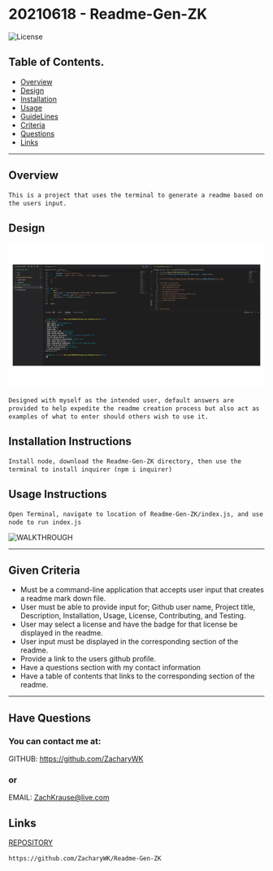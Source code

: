 # 20210618 - Readme-Gen-ZK 

![License](https://img.shields.io/badge/License-WTFPL-blue.svg)

 ## Table of Contents.
 * [Overview](#overview)
 * [Design](#overview)
 * [Installation](#overview)
 * [Usage](#overview)
 * [GuideLines](#overview)
 * [Criteria](#given-criteria)
 * [Questions](#have-questions)
 * [Links](#links)
---


## Overview 
    This is a project that uses the terminal to generate a readme based on the users input.

## Design
![image](./img/image1.png)

    Designed with myself as the intended user, default answers are provided to help expedite the readme creation process but also act as examples of what to enter should others wish to use it.

## Installation Instructions
    Install node, download the Readme-Gen-ZK directory, then use the terminal to install inquirer (npm i inquirer)

## Usage Instructions
    Open Terminal, navigate to location of Readme-Gen-ZK/index.js, and use node to run index.js

![WALKTHROUGH]({./Readme-Gen-ZK.webm} "WALKTHROUGH")


---
## Given Criteria
* Must be a command-line application that accepts user input that creates a readme mark down file. 
* User must be able to provide input for; Github user name, Project title, Description, Installation, Usage, License, Contributing, and Testing.
* User may select a license and have the badge for that license be displayed in the readme.
* User input must be displayed in the corresponding section of the readme.
* Provide a link to the users github profile.
* Have a questions section with my contact information
* Have a table of contents that links to the corresponding section of the readme.


---
## Have Questions
### You can contact me at:

GITHUB: <https://github.com/ZacharyWK>

### or

EMAIL: <ZachKrause@live.com>


## Links
[REPOSITORY](https://github.com/ZacharyWK/Readme-Gen-ZK)
```
https://github.com/ZacharyWK/Readme-Gen-ZK
```
